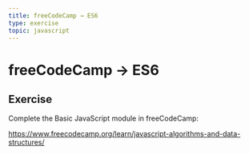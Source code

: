 ```yaml
---
title: freeCodeCamp → ES6
type: exercise
topic: javascript
---
```


# freeCodeCamp → ES6

## Exercise

Complete the Basic JavaScript module in freeCodeCamp:

https://www.freecodecamp.org/learn/javascript-algorithms-and-data-structures/
